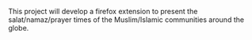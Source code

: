 This project will develop a firefox extension to present the salat/namaz/prayer times of the Muslim/Islamic communities around the globe.